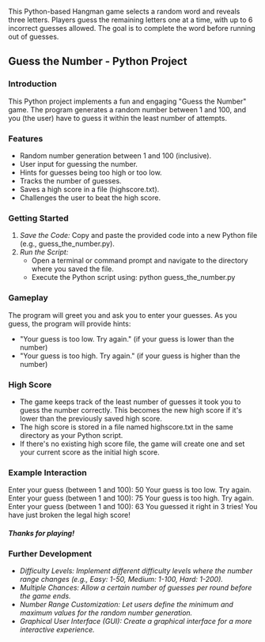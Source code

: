 
This Python-based Hangman game selects a random word and reveals three letters. Players guess the remaining letters one at a time, with up to 6 incorrect guesses allowed. 
The goal is to complete the word before running out of guesses.

## Guess the Number - Python Project
### Introduction ###
This Python project implements a fun and engaging "Guess the Number" game. The program generates a random number between 1 and 100, and you (the user) have to guess it within the least number of attempts.

### Features 
- Random number generation between 1 and 100 (inclusive).
- User input for guessing the number.
- Hints for guesses being too high or too low.
- Tracks the number of guesses.
- Saves a high score in a file (highscore.txt).
- Challenges the user to beat the high score.

### Getting Started
1. *Save the Code:* Copy and paste the provided code into a new Python file (e.g., guess_the_number.py).
2. *Run the Script:*
   - Open a terminal or command prompt and navigate to the directory where you saved the file.
   - Execute the Python script using: python guess_the_number.py

### Gameplay
The program will greet you and ask you to enter your guesses. As you guess, the program will provide hints:
- "Your guess is too low. Try again." (if your guess is lower than the number)
- "Your guess is too high. Try again." (if your guess is higher than the number)

### High Score
- The game keeps track of the least number of guesses it took you to guess the number correctly. This becomes the new high score if it's lower than the previously saved high score.
- The high score is stored in a file named highscore.txt in the same directory as your Python script.
- If there's no existing high score file, the game will create one and set your current score as the initial high score.

### Example Interaction
Enter your guess (between 1 and 100): 50
Your guess is too low. Try again.
Enter your guess (between 1 and 100): 75
Your guess is too high. Try again.
Enter your guess (between 1 and 100): 63
You guessed it right in 3 tries!
You have just broken the legal high score!

#### *Thanks for playing!*

### Further Development
- *Difficulty Levels: Implement different difficulty levels where the number range changes (e.g., Easy: 1-50, Medium: 1-100, Hard: 1-200).*
- *Multiple Chances: Allow a certain number of guesses per round before the game ends.*
- *Number Range Customization: Let users define the minimum and maximum values for the random number generation.*
- *Graphical User Interface (GUI): Create a graphical interface for a more interactive experience.*
